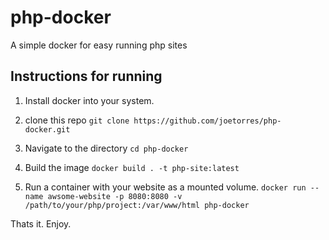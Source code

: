 # php-docker
A simple docker for easy running php sites


## Instructions for running

1. Install docker into your system. 

2. clone this repo 
`git clone https://github.com/joetorres/php-docker.git`

3. Navigate to the directory
`cd php-docker`

4. Build the image
`docker build . -t php-site:latest`

5. Run a container with your website as a mounted volume. 
`docker run --name awsome-website -p 8080:8080 -v /path/to/your/php/project:/var/www/html php-docker`

Thats it. Enjoy.
